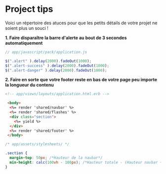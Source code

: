 # Project tips


Voici un répertoire des atuces pour que les petits détails de votre projet ne soient plus un souci !


**1. Faire disparaître la barre d'alerte au bout de 3 secondes automatiquement**


```javascript
// app/javascript/pack/application.js

$(".alert" ).delay(2000).fadeOut(1000);
$(".alert-success" ).delay(2000).fadeOut(1000);
$(".alert-danger" ).delay(2000).fadeOut(1000);
```

**2. Faire en sorte que votre footer reste en bas de votre page peu importe la longueur du contenu**


```html
<!-- app/views/layouts/application.html.erb -->

 <body>
  <%= render 'shared/navbar' %>
  <%= render 'shared/flashes' %>
  <div class="section">
    <%= yield %>
  </div>
  <%= render 'shared/footer' %>
 </body>
```

```css
/* app/assets/stylesheets/ */

.section {
  margin-top: 50px; /*Hauteur de la navbar*/
  min-height: calc(100vh - 100px); /*Hauteur totale - (Hauteur navbar + Hauteur footer)*/
}
```
